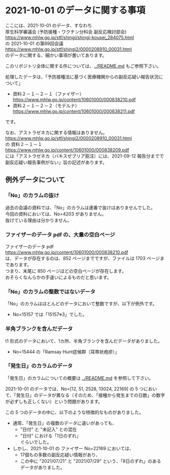 # 2021-10-01 のデータに関する事項

ここには、2021-10-01 のデータ、すなわち  
厚生科学審議会 (予防接種・ワクチン分科会 副反応検討部会)  
https://www.mhlw.go.jp/stf/shingi/shingi-kousei_284075.html  
の 2021-10-01 の第69回会議  
https://www.mhlw.go.jp/stf/shingi2/0000208910_00031.html  
のデータに関する、細かい事項が書いてあります。

このリポジトリ全体に関する件については、[../README.md](../README.md) もご参照下さい。

処理したデータは、「予防接種法に基づく医療機関からの副反応疑い報告状況について」
- 資料２－１－２－１（ファイザー）  
  https://www.mhlw.go.jp/content/10601000/000838210.pdf
- 資料２－１－２－２（モデルナ）  
  https://www.mhlw.go.jp/content/10601000/000838211.pdf

です。  

なお、アストラゼネカに関する情報はありません。  
https://www.mhlw.go.jp/stf/shingi2/0000208910_00031.html  
の 資料２－１－１  
https://www.mhlw.go.jp/content/10601000/000838209.pdf  
には「アストラゼネカ（バキスゼブリア筋注）には、2021-09-12 報告分までで副反応疑い報告事例がない」旨の記述があります。

## 例外データについて

### 「No」のカラムの抜け
過去の会議の資料では、「No」のカラムは連番で抜けはありませんでした。  
今回の資料においては、No=4203 がありません。  
抜けている理由は分かりません。

### ファイザーのデータ pdf の、大量の空白ページ
ファイザーのデータ pdf  
https://www.mhlw.go.jp/content/10601000/000838210.pdf  
は、データが存在するのは、852 ページまでですが、ファイルは 1703 ページまであります。  
つまり、末尾に 850 ページほどの空白ページが存在します。  
おそらくなんらかの手違いによるものだと思います。

### 「No」のカラムの整数ではないデータ
「No」のカラムはほとんどのデータにおいて整数ですが、以下が例外です。
- No=15157 では「15157※3」でした。

### 半角ブランクを含んだデータ
t1 形式のデータにおいて、1カ所、半角ブランクを含んだデータがありました。  
- No=15444 の「Ramsay Hunt症候群（耳帯状疱疹）」

### 「発生日」のカラムのデータ
「発生日」のカラムについての概要は [../README.md](../README.md#発生日のデータの問題について) を参照して下さい。  

2021-10-01 のデータでは、No=[12, 51, 2528, 13024, 22169] の 5 つにおいて、「発生日」のデータが異なる（そのため、「接種から発生までの日数」の数字が必ずしも正しくない）という問題があります。

この 5 つのデータの中に、以下のような特徴的なものがありました。
- 通常、「発生日」の複数のデータに違いがあっても、
  - "日付" と "未記入" との混在
  - "日付" における「1日のずれ」  
  ぐらいでした。  
- しかし、2021-10-01 の ファイザー No=22169 においては、
  - 17個もの多数の副反応疑い情報があり、
  - この中に "2021/07/21" と "2021/07/29" という、「8日のずれ」のあるデータがありました。

